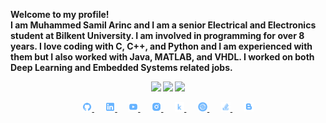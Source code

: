 <b>Welcome to my profile!<br>
I am Muhammed Samil Arinc and I am a senior Electrical and Electronics student at Bilkent University. I am involved in programming for over 8 years. I love coding with C, C++, and Python and I am experienced with them but I also worked with Java, MATLAB, and VHDL. I worked on both Deep Learning and Embedded Systems related jobs. <b>

<p align="center">
<img width="50%"  src="https://github-readme-stats.vercel.app/api?username=samilarinc&count_private=true&show_icons=true&include_all_commits=false&hide_border=true&hide_title=true&theme=chartreuse-dark" />
<img width="42%"  src="https://github-readme-streak-stats.herokuapp.com?user=samilarinc&theme=chartreuse-dark&hide_border=true&fire=DD2727" />
<img width="38%"  src="https://github-readme-stats.vercel.app/api/top-langs/?username=samilarinc&layout=compact&theme=chartreuse-dark&hide=jupyter%20notebook&hide_border=true" />
</p>

<div align="center">
    <a href="https://github.com/samilarinc">
        <img src="logo-social-github.png" width="3%"/>
    </a>
    <img width="3%" />
    <a href="https://www.linkedin.com/in/samil-arinc">
        <img src="logo-social-linkedin.png" width="3%"/>
    </a>
    <img width="3%" />
    <a href="https://www.youtube.com/channel/UCN0oZpqN-IIXBKySwN7tK8Q">
        <img src="logo-social-youtube.png" width="3%"/>
    </a>
    <img width="3%" />
    <a href="https://www.instagram.com/samilarinc/">
        <img src="logo-social-instagram.png" width="3%"/>
    </a>
    <img width="3%" />
    <a href="https://www.kaggle.com/amilarn">
        <img src="logo-kaggle-small.png" width="3%"/>
    </a>
    <img width="3%" />
    <a href="https://samilarinc.github.io/">
        <img src="logo-website.png" width="3%"/>
    </a>
    <img width="3%" />
    <a href="https://stackoverflow.com/users/16569581/samilarinc">
        <img src="logo-social-stackoverflow.png" width="3%"/>
    </a>
    <img width="3%" />
    <a href="https://samilarinc.blogspot.com">
        <img src="logo-social-blogger.png" width="3%"/>
    </a>
</div>
